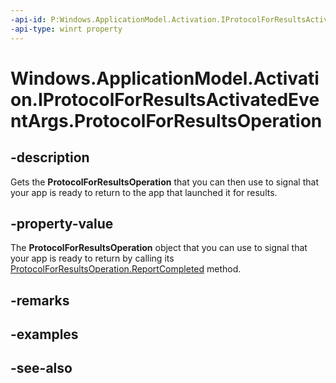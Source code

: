 ----api-id: P:Windows.ApplicationModel.Activation.IProtocolForResultsActivatedEventArgs.ProtocolForResultsOperation
-api-type: winrt property
---<!-- Property syntaxpublic Windows.System.ProtocolForResultsOperation ProtocolForResultsOperation { get; }--># Windows.ApplicationModel.Activation.IProtocolForResultsActivatedEventArgs.ProtocolForResultsOperation## -descriptionGets the **ProtocolForResultsOperation** that you can then use to signal that your app is ready to return to the app that launched it for results.## -property-valueThe **ProtocolForResultsOperation** object that you can use to signal that your app is ready to return by calling its [ProtocolForResultsOperation.ReportCompleted](../windows.system/protocolforresultsoperation_reportcompleted.md) method.## -remarks## -examples## -see-also